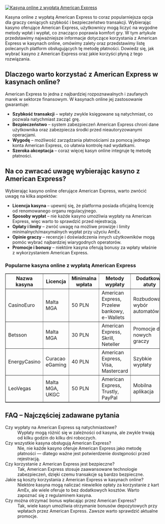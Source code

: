 [![Kasyna online z wypłatą American Express](https://123-caf.pages.dev/gitsignup.png)](https://vrmoo.ru/Bt82HjjY)

<div>Kasyna online z wypłatą American Express to coraz popularniejsza opcja dla graczy ceniących szybkość i bezpieczeństwo transakcji. Wybierając kasyno oferujące American Express, użytkownicy mogą liczyć na wygodne metody wpłat i wypłat, co znacząco poprawia komfort gry. W tym artykule przedstawimy najważniejsze informacje dotyczące korzystania z American Express w kasynach online, omówimy zalety oraz przedstawimy listę polecanych platform obsługujących tę metodę płatności. Dowiedz się, jak wybrać kasyno z American Express oraz jakie korzyści płyną z tego rozwiązania.</div>  <h2>Dlaczego warto korzystać z American Express w kasynach online?</h2> <div>American Express to jedna z najbardziej rozpoznawalnych i zaufanych marek w sektorze finansowym. W kasynach online jej zastosowanie gwarantuje:</div> <ul> <li><strong>Szybkość transakcji</strong> – wpłaty zwykle księgowane są natychmiast, co pozwala natychmiast zacząć grę.</li> <li><strong>Bezpieczeństwo</strong> – system zabezpieczeń American Express chroni dane użytkownika oraz zabezpiecza środki przed nieautoryzowanymi operacjami.</li> <li><strong>Wygodę</strong> – możliwość zarządzania płatnościami za pomocą jednego konta American Express, co ułatwia kontrolę nad wydatkami.</li> <li><strong>Szeroka akceptacja</strong> – coraz więcej kasyn online integruje tę metodę płatności.</li> </ul>  <h2>Na co zwracać uwagę wybierając kasyno z American Express?</h2> <div>Wybierając kasyno online oferujące American Express, warto zwrócić uwagę na kilka aspektów:</div> <ul> <li><strong>Licencja kasyna</strong> – upewnij się, że platforma posiada oficjalną licencję od renomowanego organu regulacyjnego.</li> <li><strong>Sposoby wypłat</strong> – nie każde kasyno umożliwia wypłaty na American Express, więc warto to sprawdzić przed rejestracją.</li> <li><strong>Opłaty i limity</strong> – zwróć uwagę na możliwe prowizje i limity minimalnych/maxymalnych wypłat przy użyciu AmEx.</li> <li><strong>Opinie graczy</strong> – recenzje i doświadczenia innych użytkowników mogą pomóc wybrać najbardziej wiarygodnych operatorów.</li> <li><strong>Promocje i bonusy</strong> – niektóre kasyna oferują bonusy za wpłaty właśnie z wykorzystaniem American Express.</li> </ul>  <h3>Popularne kasyna online z wypłatą American Express</h3> <table border="1" cellpadding="5" cellspacing="0"> <tr> <th>Nazwa kasyna</th> <th>Licencja</th> <th>Minimalna wpłata</th> <th>Metody wypłaty</th> <th>Dodatkowe atuty</th> </tr> <tr> <td>CasinoEuro</td> <td>Malta MGA</td> <td>50 PLN</td> <td>American Express, Przelew bankowy, e-Wallets</td> <td>Rozbudowany wybór automatów</td> </tr> <tr> <td>Betsson</td> <td>Malta MGA</td> <td>30 PLN</td> <td>American Express, Skrill, Neteller</td> <td>Promocje dla nowych graczy</td> </tr> <tr> <td>EnergyCasino</td> <td>Curacao eGaming</td> <td>40 PLN</td> <td>American Express, Visa, Mastercard</td> <td>Szybkie wypłaty</td> </tr> <tr> <td>LeoVegas</td> <td>Malta MGA, UKGC</td> <td>50 PLN</td> <td>American Express, Trustly, PayPal</td> <td>Mobilna aplikacja</td> </tr> </table>  <h2>FAQ – Najczęściej zadawane pytania</h2> <dl> <dt>Czy wypłaty na American Express są natychmiastowe?</dt> <dd>Wypłaty mogą różnić się w zależności od kasyna, ale zwykle trwają od kilku godzin do kilku dni roboczych.</dd>  <dt>Czy wszystkie kasyna obsługują American Express?</dt> <dd>Nie, nie każde kasyno oferuje American Express jako metodę płatności — dlatego ważne jest potwierdzenie dostępności przed rejestracją.</dd>  <dt>Czy korzystanie z American Express jest bezpieczne?</dt> <dd>Tak, American Express stosuje zaawansowane technologie zabezpieczeń, dzięki czemu transakcje są bardzo bezpieczne.</dd>  <dt>Jakie są koszty korzystania z American Express w kasynach online?</dt> <dd>Niektóre kasyna mogą naliczać niewielkie opłaty za korzystanie z kart AmEx, ale wiele oferuje to bez dodatkowych kosztów. Warto zapoznać się z regulaminem kasyna.</dd>  <dt>Czy można otrzymać bonus wpłacając przez American Express?</dt> <dd>Tak, wiele kasyn umożliwia otrzymanie bonusów depozytowych przy wpłatach przez American Express. Zawsze warto sprawdzić aktualne promocje.</dd> </dl>